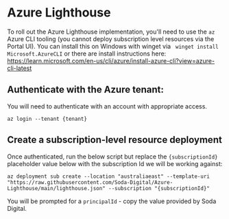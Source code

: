 
# Azure Lighthouse

To roll out the Azure Lighthouse implementation, you'll need to use the `az`​ Azure CLI tooling (you cannot deploy subscription level resources via the Portal UI). You can install this on Windows with winget via ` winget install Microsoft.AzureCLI` or there are install instructions here: https://learn.microsoft.com/en-us/cli/azure/install-azure-cli?view=azure-cli-latest

## Authenticate with the Azure tenant:

You will need to authenticate with an account with appropriate access.

`az login --tenant {tenant}`

## Create a subscription-level resource deployment 

Once authenticated, run the below script but replace the `{subscriptionId}` placeholder value below with the subscription Id we will be working against​:

`az deployment sub create --location "australiaeast" --template-uri "https://raw.githubusercontent.com/Soda-Digital/Azure-Lighthouse/main/lighthouse.json" --subscription "{subscriptionId}"`

You will be prompted for a `principalId` - copy the value provided by Soda Digital.
